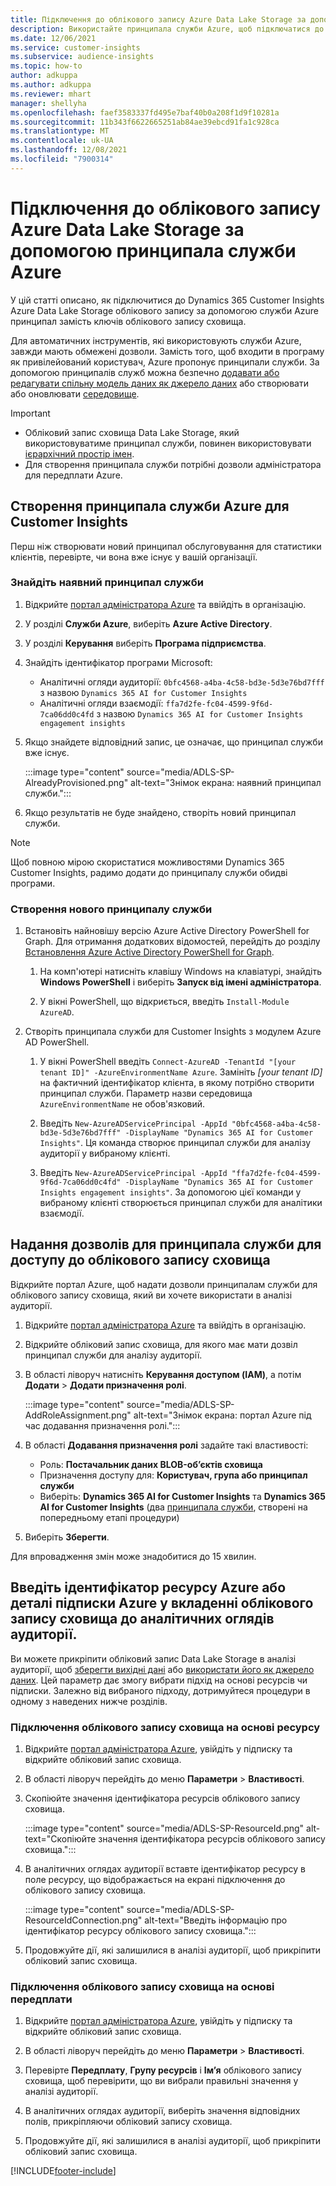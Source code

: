 ```yaml
---
title: Підключення до облікового запису Azure Data Lake Storage за допомогою принципала служби
description: Використайте принципала служби Azure, щоб підключатися до власного data lake.
ms.date: 12/06/2021
ms.service: customer-insights
ms.subservice: audience-insights
ms.topic: how-to
author: adkuppa
ms.author: adkuppa
ms.reviewer: mhart
manager: shellyha
ms.openlocfilehash: faef3583337fd495e7baf40b0a208f1d9f10281a
ms.sourcegitcommit: 11b343f6622665251ab84ae39ebcd91fa1c928ca
ms.translationtype: MT
ms.contentlocale: uk-UA
ms.lasthandoff: 12/08/2021
ms.locfileid: "7900314"
---
```

# <a name="connect-to-an-azure-data-lake-storage-account-by-using-an-azure-service-principal"></a>Підключення до облікового запису Azure Data Lake Storage за допомогою принципала служби Azure

У цій статті описано, як підключитися до Dynamics 365 Customer Insights Azure Data Lake Storage облікового запису за допомогою служби Azure принципал замість ключів облікового запису сховища. 

Для автоматичних інструментів, які використовують служби Azure, завжди мають обмежені дозволи. Замість того, щоб входити в програму як привілейований користувач, Azure пропонує принципали служби. За допомогою принципалів служб можна безпечно [додавати або редагувати спільну модель даних як джерело даних](connect-common-data-model.md) або створювати або оновлювати [середовище](create-environment.md).

> [!IMPORTANT]
> - Обліковий запис сховища Data Lake Storage, який використовуватиме принципал служби, повинен використовувати [ієрархічний простір імен](/azure/storage/blobs/data-lake-storage-namespace).
> - Для створення принципала служби потрібні дозволи адміністратора для передплати Azure.

## <a name="create-an-azure-service-principal-for-customer-insights"></a>Створення принципала служби Azure для Customer Insights

Перш ніж створювати новий принципал обслуговування для статистики клієнтів, перевірте, чи вона вже існує у вашій організації.

### <a name="look-for-an-existing-service-principal"></a>Знайдіть наявний принципал служби

1. Відкрийте [портал адміністратора Azure](https://portal.azure.com) та ввійдіть в організацію.

2. У розділі **Служби Azure**, виберіть **Azure Active Directory**.

3. У розділі **Керування** виберіть **Програма підприємства**.

4. Знайдіть ідентифікатор програми Microsoft:
   - Аналітичні огляди аудиторії: `0bfc4568-a4ba-4c58-bd3e-5d3e76bd7fff` з назвою `Dynamics 365 AI for Customer Insights`
   - Аналітичні огляди взаємодії: `ffa7d2fe-fc04-4599-9f6d-7ca06dd0c4fd` з назвою `Dynamics 365 AI for Customer Insights engagement insights`

5. Якщо знайдете відповідний запис, це означає, що принципал служби вже існує. 
   
   :::image type="content" source="media/ADLS-SP-AlreadyProvisioned.png" alt-text="Знімок екрана: наявний принципал служби.":::
   
6. Якщо результатів не буде знайдено, створіть новий принципал служби.

>[!NOTE]
>Щоб повною мірою скористатися можливостями Dynamics 365 Customer Insights, радимо додати до принципалу служби обидві програми.

### <a name="create-a-new-service-principal"></a>Створення нового принципалу служби

1. Встановіть найновішу версію Azure Active Directory PowerShell for Graph. Для отримання додаткових відомостей, перейдіть до розділу [Встановлення Azure Active Directory PowerShell for Graph](/powershell/azure/active-directory/install-adv2).

   1. На комп'ютері натисніть клавішу Windows на клавіатурі, знайдіть **Windows PowerShell** і виберіть **Запуск від імені адміністратора**.
   
   1. У вікні PowerShell, що відкриється, введіть `Install-Module AzureAD`.

2. Створіть принципала служби для Customer Insights з модулем Azure AD PowerShell.

   1. У вікні PowerShell введіть `Connect-AzureAD -TenantId "[your tenant ID]" -AzureEnvironmentName Azure`. Замініть *[your tenant ID]* на фактичний ідентифікатор клієнта, в якому потрібно створити принципал служби. Параметр назви середовища `AzureEnvironmentName` не обов'язковий.
  
   1. Введіть `New-AzureADServicePrincipal -AppId "0bfc4568-a4ba-4c58-bd3e-5d3e76bd7fff" -DisplayName "Dynamics 365 AI for Customer Insights"`. Ця команда створює принципал служби для аналізу аудиторії у вибраному клієнті. 

   1. Введіть `New-AzureADServicePrincipal -AppId "ffa7d2fe-fc04-4599-9f6d-7ca06dd0c4fd" -DisplayName "Dynamics 365 AI for Customer Insights engagement insights"`. За допомогою цієї команди у вибраному клієнті створюється принципал служби для аналітики взаємодії.

## <a name="grant-permissions-to-the-service-principal-to-access-the-storage-account"></a>Надання дозволів для принципала служби для доступу до облікового запису сховища

Відкрийте портал Azure, щоб надати дозволи принципалам служби для облікового запису сховища, який ви хочете використати в аналізі аудиторії.

1. Відкрийте [портал адміністратора Azure](https://portal.azure.com) та ввійдіть в організацію.

1. Відкрийте обліковий запис сховища, для якого має мати дозвіл принципал служби для аналізу аудиторії.

1. В області ліворуч натисніть **Керування доступом (IAM)**, а потім **Додати** > **Додати призначення ролі**.

   :::image type="content" source="media/ADLS-SP-AddRoleAssignment.png" alt-text="Знімок екрана: портал Azure під час додавання призначення ролі.":::

1. В області **Додавання призначення ролі** задайте такі властивості:
   - Роль: **Постачальник даних BLOB-об’єктів сховища**
   - Призначення доступу для: **Користувач, група або принципал служби**
   - Виберіть: **Dynamics 365 AI for Customer Insights** та **Dynamics 365 AI for Customer Insights** (два [принципала служби](#create-a-new-service-principal), створені на попередньому етапі процедури)

1.  Виберіть **Зберегти**.

Для впровадження змін може знадобитися до 15 хвилин.

## <a name="enter-the-azure-resource-id-or-the-azure-subscription-details-in-the-storage-account-attachment-to-audience-insights"></a>Введіть ідентифікатор ресурсу Azure або деталі підписки Azure у вкладенні облікового запису сховища до аналітичних оглядів аудиторії.

Ви можете прикріпити обліковий запис Data Lake Storage в аналізі аудиторії, щоб [зберегти вихідні дані](manage-environments.md) або [використати його як джерело даних](connect-common-data-service-lake.md). Цей параметр дає змогу вибрати підхід на основі ресурсів чи підписки. Залежно від вибраного підходу, дотримуйтеся процедури в одному з наведених нижче розділів.

### <a name="resource-based-storage-account-connection"></a>Підключення облікового запису сховища на основі ресурсу

1. Відкрийте [портал адміністратора Azure](https://portal.azure.com), увійдіть у підписку та відкрийте обліковий запис сховища.

1. В області ліворуч перейдіть до меню **Параметри** > **Властивості**.

1. Скопіюйте значення ідентифікатора ресурсів облікового запису сховища.

   :::image type="content" source="media/ADLS-SP-ResourceId.png" alt-text="Скопіюйте значення ідентифікатора ресурсів облікового запису сховища.":::

1. В аналітичних оглядах аудиторії вставте ідентифікатор ресурсу в поле ресурсу, що відображається на екрані підключення до облікового запису сховища.

   :::image type="content" source="media/ADLS-SP-ResourceIdConnection.png" alt-text="Введіть інформацію про ідентифікатор ресурсу облікового запису сховища.":::   

1. Продовжуйте дії, які залишилися в аналізі аудиторії, щоб прикріпити обліковий запис сховища.

### <a name="subscription-based-storage-account-connection"></a>Підключення облікового запису сховища на основі передплати

1. Відкрийте [портал адміністратора Azure](https://portal.azure.com), увійдіть у підписку та відкрийте обліковий запис сховища.

1. В області ліворуч перейдіть до меню **Параметри** > **Властивості**.

1. Перевірте **Передплату**, **Групу ресурсів** і **Ім’я** облікового запису сховища, щоб перевірити, що ви вибрали правильні значення у аналізі аудиторії.

1. В аналітичних оглядах аудиторії, виберіть значення відповідних полів, прикріпляючи обліковий запису сховища.

1. Продовжуйте дії, які залишилися в аналізі аудиторії, щоб прикріпити обліковий запис сховища.


[!INCLUDE[footer-include](../includes/footer-banner.md)]
